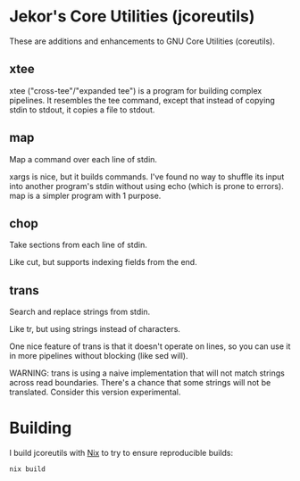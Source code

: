 # Jekor's Core Utilities (jcoreutils)

These are additions and enhancements to GNU Core Utilities (coreutils).

## xtee

xtee ("cross-tee"/"expanded tee") is a program for building complex pipelines. It resembles the tee command, except that instead of copying stdin to stdout, it copies a file to stdout.

## map

Map a command over each line of stdin.

xargs is nice, but it builds commands. I've found no way to shuffle its input into another program's stdin without using echo (which is prone to errors). map is a simpler program with 1 purpose.

## chop

Take sections from each line of stdin.

Like cut, but supports indexing fields from the end.

## trans

Search and replace strings from stdin.

Like tr, but using strings instead of characters.

One nice feature of trans is that it doesn't operate on lines, so you can use it in more pipelines without blocking (like sed will).

WARNING: trans is using a naive implementation that will not match strings across read boundaries. There's a chance that some strings will not be translated. Consider this version experimental.

# Building

I build jcoreutils with [Nix](http://nixos.org/nix/) to try to ensure reproducible builds:

```
nix build
```
